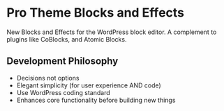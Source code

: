 # Pro Theme Blocks and Effects

New Blocks and Effects for the WordPress block editor. A complement to plugins like CoBlocks, and Atomic Blocks.

## Development Philosophy

* Decisions not options
* Elegant simplicity (for user experience AND code)
* Use WordPress coding standard
* Enhances core functionality before building new things
